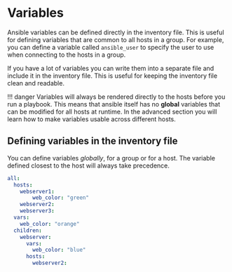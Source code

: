# Variables
Ansible variables can be defined directly in the inventory file. This is useful for defining variables that are common to all hosts in a group. For example, you can define a variable called `ansible_user` to specify the user to use when connecting to the hosts in a group.

If you have a lot of variables you can write them into a separate file and include it in the inventory file. This is useful for keeping the inventory file clean and readable.

!!! danger
    Variables will always be rendered directly to the hosts before you run a playbook. This means that ansible itself has no **global** variables that can be modified for all hosts at runtime. In the advanced section you will learn how to make variables usable across different hosts.

## Defining variables in the inventory file
You can define variables *globally*, for a group or for a host. The variable defined closest to the host will always take precedence.
```yaml title="inventory.yml" hl_lines="4 8 12"
all:
  hosts:
    webserver1:
        web_color: "green"
    webserver2:
    webserver3:
  vars:
    web_color: "orange"
  children:
    webserver:
      vars:
        web_color: "blue"
      hosts:
        webserver2:
```